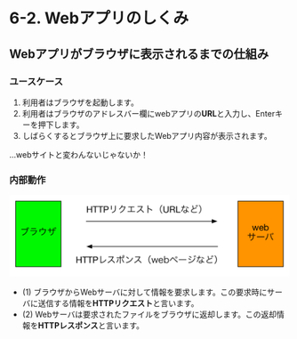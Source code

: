 # 6-2. Webアプリのしくみ

## Webアプリがブラウザに表示されるまでの仕組み
### ユースケース
1. 利用者はブラウザを起動します。
2. 利用者はブラウザのアドレスバー欄にwebアプリの**URL**と入力し、Enterキーを押下します。
3. しばらくするとブラウザ上に要求したWebアプリ内容が表示されます。

...webサイトと変わんないじゃないか！

### 内部動作

![](../images/image-06-0001.png)

- (1) ブラウザからWebサーバに対して情報を要求します。この要求時にサーバに送信する情報を**HTTPリクエスト**と言います。
- (2) Webサーバは要求されたファイルをブラウザに返却します。この返却情報を**HTTPレスポンス**と言います。
